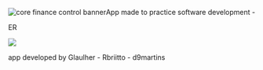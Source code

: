 ![core finance control banner](https://github.com/glaulher/core_finance_control/blob/main/image/Banner.png)App made to practice software development -

ER



![](https://github.com/glaulher/core_finance_control/blob/main/Core_finace_control.jpg)

app developed by Glaulher - Rbriitto -
d9martins